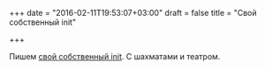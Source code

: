 +++
date = "2016-02-11T19:53:07+03:00"
draft = false
title = "Свой собственный init"

+++

<p>Пишем <a href="http://www.mustafaak.in/2016/02/08/writing-my-own-init-with-go.html">свой собственный init</a>. С шахматами и театром.</p>

